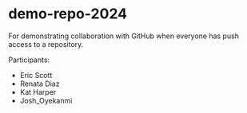 # demo-repo-2024
For demonstrating collaboration with GitHub when everyone has push access to a repository.

Participants:

- Eric Scott
- Renata Diaz
- Kat Harper
- Josh_Oyekanmi